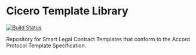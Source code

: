 # Cicero Template Library

[![Build Status](https://travis-ci.org/accordproject/cicero-template-library.svg?branch=master)](https://travis-ci.org/accordproject/cicero-template-library)

Repository for Smart Legal Contract Templates that conform to the Accord Protocol Template Specification.
